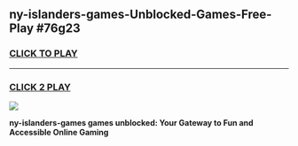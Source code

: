 
## ny-islanders-games-Unblocked-Games-Free-Play #76g23
<h3>
<a href="https://us.freeplayer.one?title=ny-islanders-games&ref=9M">CLICK TO PLAY</a></h3>
<hr>

<h3>
<a href="https://us.freeplayer.one?title=ny-islanders-games&ref=9M">CLICK 2 PLAY</a>
  
</h3>

<a href="https://us.freeplayer.one?title=ny-islanders-games&ref=9M"><img src="https://clearcache.store/games.png"></a>


**ny-islanders-games games unblocked: Your Gateway to Fun and Accessible Online Gaming**
